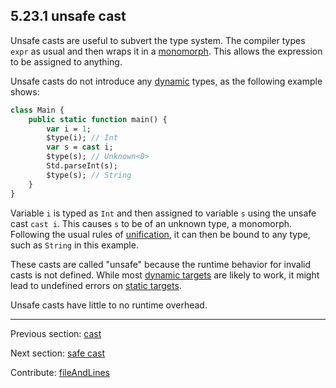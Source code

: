 ## 5.23.1 unsafe cast

Unsafe casts are useful to subvert the type system. The compiler types `expr` as usual and then wraps it in a [monomorph](types-monomorph.md). This allows the expression to be assigned to anything.

Unsafe casts do not introduce any [dynamic](types-dynamic.md) types, as the following example shows:

```haxe
class Main {
    public static function main() {
		var i = 1;
		$type(i); // Int
		var s = cast i;
		$type(s); // Unknown<0>
		Std.parseInt(s);
		$type(s); // String
    }
}
```

Variable `i` is typed as `Int` and then assigned to variable `s` using the unsafe cast `cast i`. This causes `s` to be of an unknown type, a monomorph. Following the usual rules of [unification](type-system-unification.md), it can then be bound to any type, such as `String` in this example.

These casts are called "unsafe" because the runtime behavior for invalid casts is not defined. While most [dynamic targets](dictionary.md#dynamic-target) are likely to work, it might lead to undefined errors on [static targets](dictionary.md#static-target).

Unsafe casts have little to no runtime overhead.

---

Previous section: [cast](expression-cast.md)

Next section: [safe cast](expression-cast-safe.md)

Contribute: [fileAndLines](https://github.com/HaxeFoundation/HaxeManual/blob/master/05-expressions.tex#L413-413)